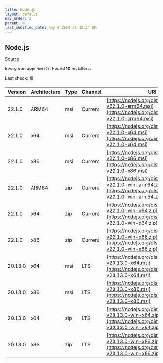```yaml
---
title: Node.js
layout: default
nav_order: 2
parent: N
last_modified_date: May 8 2024 at 12:34 AM
---
```


## Node.js

[Source](https://nodejs.org/)

Evergreen app: `NodeJs`. Found **10** installers.

Last check: 🟢

| Version | Architecture | Type | Channel | URI                                                                                                                      |
| ------- | ------------ | ---- | ------- | ------------------------------------------------------------------------------------------------------------------------ |
| 22.1.0  | ARM64        | msi  | Current | [https://nodejs.org/dist/v22.1.0/node-v22.1.0-arm64.msi](https://nodejs.org/dist/v22.1.0/node-v22.1.0-arm64.msi)         |
| 22.1.0  | x64          | msi  | Current | [https://nodejs.org/dist/v22.1.0/node-v22.1.0-x64.msi](https://nodejs.org/dist/v22.1.0/node-v22.1.0-x64.msi)             |
| 22.1.0  | x86          | msi  | Current | [https://nodejs.org/dist/v22.1.0/node-v22.1.0-x86.msi](https://nodejs.org/dist/v22.1.0/node-v22.1.0-x86.msi)             |
| 22.1.0  | ARM64        | zip  | Current | [https://nodejs.org/dist/v22.1.0/node-v22.1.0-win-arm64.zip](https://nodejs.org/dist/v22.1.0/node-v22.1.0-win-arm64.zip) |
| 22.1.0  | x64          | zip  | Current | [https://nodejs.org/dist/v22.1.0/node-v22.1.0-win-x64.zip](https://nodejs.org/dist/v22.1.0/node-v22.1.0-win-x64.zip)     |
| 22.1.0  | x86          | zip  | Current | [https://nodejs.org/dist/v22.1.0/node-v22.1.0-win-x86.zip](https://nodejs.org/dist/v22.1.0/node-v22.1.0-win-x86.zip)     |
| 20.13.0 | x64          | msi  | LTS     | [https://nodejs.org/dist/v20.13.0/node-v20.13.0-x64.msi](https://nodejs.org/dist/v20.13.0/node-v20.13.0-x64.msi)         |
| 20.13.0 | x86          | msi  | LTS     | [https://nodejs.org/dist/v20.13.0/node-v20.13.0-x86.msi](https://nodejs.org/dist/v20.13.0/node-v20.13.0-x86.msi)         |
| 20.13.0 | x64          | zip  | LTS     | [https://nodejs.org/dist/v20.13.0/node-v20.13.0-win-x64.zip](https://nodejs.org/dist/v20.13.0/node-v20.13.0-win-x64.zip) |
| 20.13.0 | x86          | zip  | LTS     | [https://nodejs.org/dist/v20.13.0/node-v20.13.0-win-x86.zip](https://nodejs.org/dist/v20.13.0/node-v20.13.0-win-x86.zip) |
